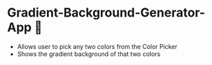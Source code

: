 # Gradient-Background-Generator-App 🤗
- Allows user to pick any two colors from the Color Picker
- Shows the gradient background of that two colors
